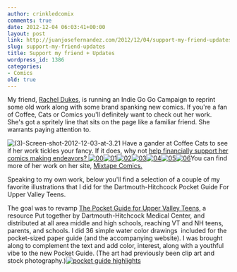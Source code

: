 ```yaml
---
author: crinkledcomix
comments: true
date: 2012-12-04 06:03:41+00:00
layout: post
link: http://juanjosefernandez.com/2012/12/04/support-my-friend-updates/
slug: support-my-friend-updates
title: Support my friend + Updates
wordpress_id: 1386
categories:
- Comics
old: true
---
```


My friend, [Rachel Dukes](http://www.mixtapecomics.com/?page_id=6), is running an Indie Go Go Campaign to reprint some old work along with some brand spanking new comics. If you're a fan of Coffee, Cats or Comics you'll definitely want to check out her work. She's got a spritely line that sits on the page like a familiar friend. She warrants paying attention to.

![(3)-Screen-shot-2012-12-03-at-3.21](http://fernandezjuanjose.files.wordpress.com/2012/12/3-screen-shot-2012-12-03-at-3-21.gif)
Have a gander at Coffee Cats to see if her work tickles your fancy. If it does, why not [help financially support her comics making endeavors?](http://www.indiegogo.com/coffeecats/x/1849935)[
](http://fernandezjuanjose.files.wordpress.com/2012/12/06.png)[![00](http://fernandezjuanjose.files.wordpress.com/2012/12/00.png)](http://fernandezjuanjose.files.wordpress.com/2012/12/00.png)[![01](http://fernandezjuanjose.files.wordpress.com/2012/12/01.png)](http://fernandezjuanjose.files.wordpress.com/2012/12/01.png)[![02](http://fernandezjuanjose.files.wordpress.com/2012/12/02.png)](http://fernandezjuanjose.files.wordpress.com/2012/12/02.png)[![03](http://fernandezjuanjose.files.wordpress.com/2012/12/03.png)](http://fernandezjuanjose.files.wordpress.com/2012/12/03.png)[![04](http://fernandezjuanjose.files.wordpress.com/2012/12/04.png)](http://fernandezjuanjose.files.wordpress.com/2012/12/04.png)[![05](http://fernandezjuanjose.files.wordpress.com/2012/12/05.png)](http://fernandezjuanjose.files.wordpress.com/2012/12/05.png)[![06](http://fernandezjuanjose.files.wordpress.com/2012/12/06.png)](http://fernandezjuanjose.files.wordpress.com/2012/12/06.png)You can find more of her work on her site, [Mixtape Comics.](http://www.mixtapecomics.com/)

Speaking to my own work, below you'll find a selection of a couple of my favorite illustrations that I did for the Dartmouth-Hitchcock Pocket Guide For Upper Valley Teens.

The goal was to revamp [The Pocket Guide for Upper Valley Teens,](http://patients.dartmouth-hitchcock.org/teen_guide.html) a resource Put together by Dartmouth-Hitchcock Medical Center, and distributed at all area middle and high schools, reaching VT and NH teens, parents, and schools. I did 36 simple water color drawings  included for the pocket-sized paper guide (and the accompanying website). I was brought along to complement the text and add color, interest, along with a youthful vibe to the new Pocket Guide. (The art had previously been clip art and stock photography.)[![pocket guide highlights](http://fernandezjuanjose.files.wordpress.com/2012/12/pocket-guide-highlights.png)](http://fernandezjuanjose.files.wordpress.com/2012/12/pocket-guide-highlights.png)
